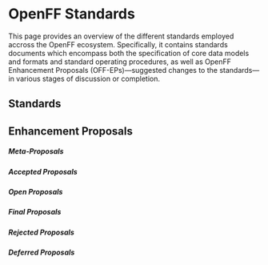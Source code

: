 # OpenFF Standards

This page provides an overview of the different standards employed accross the OpenFF ecosystem. Specifically, it 
contains standards documents which encompass both the specification of core data models and formats and standard 
operating procedures, as well as OpenFF Enhancement Proposals (OFF-EPs)—suggested changes to the standards—in various 
stages of discussion or completion.

## Standards

## Enhancement Proposals

##### Meta-Proposals

##### Accepted Proposals

##### Open Proposals

##### Final Proposals

##### Rejected Proposals

##### Deferred Proposals
